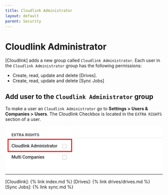 ```yaml
---
title: Cloudlink Administrator
layout: default
parent: Security
---
```


# Cloudlink Administrator

[Cloudlink] adds a new group called `Cloudlink Administrator`. Each user in the `Cloudlink Administrator` group has the following permissions:

- Create, read, update and delete [Drives].
- Create, read, update and delete [Sync Jobs]

## Add user to the `Cloudlink Administrator` group

To make a user an `Cloudlink Administrator` go to **Settings > Users & Companies > Users**. 
The Cloudlink Checkbox is located in the `EXTRA RIGHTS` section of a user.

![Cloudlink Administrator Checkbox](../assets/cloudlink_admin.png)

---

[Cloudlink]: {% link index.md %}
[Drives]: {% link drives/drives.md %}
[Sync Jobs]: {% link sync.md %}


